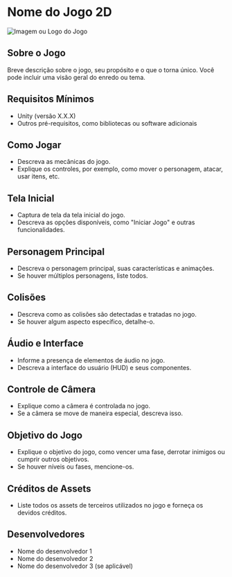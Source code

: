# Nome do Jogo 2D

![Imagem ou Logo do Jogo](link_para_imagem_ou_logo.png)

## Sobre o Jogo
Breve descrição sobre o jogo, seu propósito e o que o torna único. Você pode incluir uma visão geral do enredo ou tema.

## Requisitos Mínimos
- Unity (versão X.X.X)
- Outros pré-requisitos, como bibliotecas ou software adicionais

## Como Jogar
- Descreva as mecânicas do jogo.
- Explique os controles, por exemplo, como mover o personagem, atacar, usar itens, etc.

## Tela Inicial
- Captura de tela da tela inicial do jogo.
- Descreva as opções disponíveis, como "Iniciar Jogo" e outras funcionalidades.

## Personagem Principal
- Descreva o personagem principal, suas características e animações.
- Se houver múltiplos personagens, liste todos.

## Colisões
- Descreva como as colisões são detectadas e tratadas no jogo.
- Se houver algum aspecto específico, detalhe-o.

## Áudio e Interface
- Informe a presença de elementos de áudio no jogo.
- Descreva a interface do usuário (HUD) e seus componentes.

## Controle de Câmera
- Explique como a câmera é controlada no jogo.
- Se a câmera se move de maneira especial, descreva isso.

## Objetivo do Jogo
- Explique o objetivo do jogo, como vencer uma fase, derrotar inimigos ou cumprir outros objetivos.
- Se houver níveis ou fases, mencione-os.

## Créditos de Assets
- Liste todos os assets de terceiros utilizados no jogo e forneça os devidos créditos.

## Desenvolvedores
- Nome do desenvolvedor 1
- Nome do desenvolvedor 2
- Nome do desenvolvedor 3 (se aplicável)

